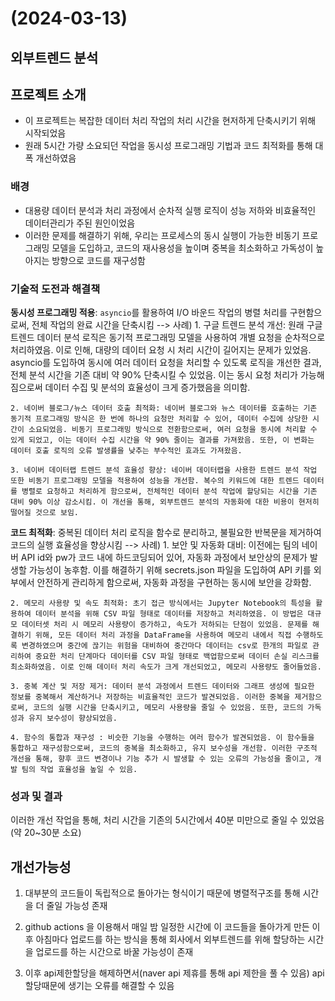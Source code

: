 # (2024-03-13)

## 외부트렌드 분석

## 프로젝트 소개

* 이 프로젝트는 복잡한 데이터 처리 작업의 처리 시간을 현저하게 단축시키기 위해 시작되었음
* 원래 5시간 가량 소요되던 작업을 동시성 프로그래밍 기법과 코드 최적화를 통해 대폭 개선하였음

### 배경

* 대용량 데이터 분석과 처리 과정에서 순차적 실행 로직이 성능 저하와 비효율적인 데이터관리가 주된 원인이었음
* 이러한 문제를 해결하기 위해, 우리는 프로세스의 동시 실행이 가능한 비동기 프로그래밍 모델을 도입하고, 코드의 재사용성을 높이며 중복을 최소화하고 가독성이 높아지는 방향으로 코드를 재구성함

### 기술적 도전과 해결책

**동시성 프로그래밍 적용**: `asyncio`를 활용하여 I/O 바운드 작업의 병렬 처리를 구현함으로써, 전체 작업의 완료 시간을 단축시킴
--> 사례)
    1. 구글 트렌드 분석 개선: 원래 구글 트렌드 데이터 분석 로직은 동기적 프로그래밍 모델을 사용하여 개별 요청을 순차적으로 처리하였음. 이로 인해, 대량의 데이터 요청 시 처리 시간이 길어지는 문제가 있었음. asyncio를 도입하여 동시에 여러 데이터 요청을 처리할 수 있도록 로직을 개선한 결과, 전체 분석 시간을 기존 대비 약 90% 단축시킬 수 있었음. 이는 동시 요청 처리가 가능해짐으로써 데이터 수집 및 분석의 효율성이 크게 증가했음을 의미함.

    2. 네이버 블로그/뉴스 데이터 호출 최적화: 네이버 블로그와 뉴스 데이터를 호출하는 기존 동기적 프로그래밍 방식은 한 번에 하나의 요청만 처리할 수 있어, 데이터 수집에 상당한 시간이 소요되었음. 비동기 프로그래밍 방식으로 전환함으로써, 여러 요청을 동시에 처리할 수 있게 되었고, 이는 데이터 수집 시간을 약 90% 줄이는 결과를 가져왔음. 또한, 이 변화는 데이터 호출 로직의 오류 발생률을 낮추는 부수적인 효과도 가져왔음.

    3. 네이버 데이터랩 트렌드 분석 효율성 향상: 네이버 데이터랩을 사용한 트렌드 분석 작업 또한 비동기 프로그래밍 모델을 적용하여 성능을 개선함. 복수의 키워드에 대한 트렌드 데이터를 병렬로 요청하고 처리하게 함으로써, 전체적인 데이터 분석 작업에 할당되는 시간을 기존 대비 90% 이상 감소시킴. 이 개선을 통해, 외부트렌드 분석의 자동화에 대한 비용이 현저히 떨어질 것으로 보임.

 **코드 최적화**: 중복된 데이터 처리 로직을 함수로 분리하고, 불필요한 반복문을 제거하여 코드의 실행 효율성을 향상시킴
--> 사례)
    1. 보안 및 자동화 대비: 이전에는 팀의 네이버 API id와 pw가 코드 내에 하드코딩되어 있어, 자동화 과정에서 보안상의 문제가 발생할 가능성이 농후함. 이를 해결하기 위해 secrets.json 파일을 도입하여 API 키를 외부에서 안전하게 관리하게 함으로써, 자동화 과정을 구현하는 동시에 보안을 강화함.

    2. 메모리 사용량 및 속도 최적화: 초기 접근 방식에서는 Jupyter Notebook의 특성을 활용하여 데이터 분석을 위해 CSV 파일 형태로 데이터를 저장하고 처리하였음. 이 방법은 대규모 데이터셋 처리 시 메모리 사용량이 증가하고, 속도가 저하되는 단점이 있었음. 문제를 해결하기 위해, 모든 데이터 처리 과정을 DataFrame을 사용하여 메모리 내에서 직접 수행하도록 변경하였으며 중간에 끊기는 위험을 대비하여 중간마다 데이터는 csv로 한개의 파일로 관리하여 중요한 처리 단계마다 데이터를 CSV 파일 형태로 백업함으로써 데이터 손실 리스크를 최소화하였음. 이로 인해 데이터 처리 속도가 크게 개선되었고, 메모리 사용량도 줄어들었음.

    3. 중복 계산 및 저장 제거: 데이터 분석 과정에서 트렌드 데이터와 그래프 생성에 필요한 정보를 중복해서 계산하거나 저장하는 비효율적인 코드가 발견되었음. 이러한 중복을 제거함으로써, 코드의 실행 시간을 단축시키고, 메모리 사용량을 줄일 수 있었음. 또한, 코드의 가독성과 유지 보수성이 향상되었음.

    4. 함수의 통합과 재구성 : 비슷한 기능을 수행하는 여러 함수가 발견되었음. 이 함수들을 통합하고 재구성함으로써, 코드의 중복을 최소화하고, 유지 보수성을 개선함. 이러한 구조적 개선을 통해, 향후 코드 변경이나 기능 추가 시 발생할 수 있는 오류의 가능성을 줄이고, 개발 팀의 작업 효율성을 높일 수 있음.

### 성과 및 결과

이러한 개선 작업을 통해, 처리 시간을 기존의 5시간에서 40분 미만으로 줄일 수 있었음(약 20~30분 소요)

## 개선가능성

1. 대부분의 코드들이 독립적으로 돌아가는 형식이기 때문에 병렬적구조를 통해 시간을 더 줄일 가능성 존재

2. github actions 을 이용해서 매일 밤 일정한 시간에 이 코드들을 돌아가게 만든 이후 아침마다 업로드를 하는 방식을 통해 회사에서 외부트렌드를 위해 할당하는 시간을 업로드를 하는 시간으로 바꿀 가능성이 존재

3. 이후 api제한할당을 해제하면서(naver api 제휴를 통해 api 제한을 풀 수 있음) api할당때문에 생기는 오류를 해결할 수 있음
